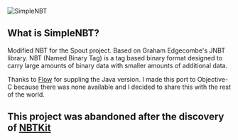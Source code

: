 ![SimpleNBT][Project Logo]

What is SimpleNBT?
------------------
Modified NBT for the Spout project. Based on Graham Edgecombe's JNBT library. NBT (Named Binary Tag) is a tag based binary format designed to carry large amounts of binary data with smaller amounts of additional data.



Thanks to [Flow][Github] for suppling the Java version.
I made this port to Objective-C because there was none available and I decided to share this with the rest of the world.


This project was abandoned after the discovery of [NBTKit](https://github.com/zydeco/NBTKit)
-----------

[Project Logo]: http://cdn.spout.org/img/logo/spout_327x150.png
[License]: http://www.spout.org/SpoutDevLicenseV1.txt
[GitHub]: https://github.com/flow/flow-nbt
